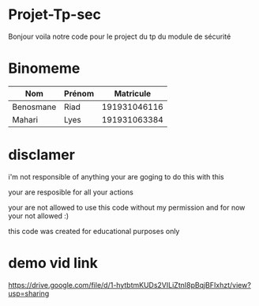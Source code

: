 # Projet-Tp-sec
Bonjour voila notre code pour le project du tp du module de sécurité 

# Binomeme

| Nom       	| Prénom 	| Matricule    	|
|-----------	|--------	|--------------	|
| Benosmane 	| Riad   	| 191931046116 	|
| Mahari    	| Lyes   	| 191931063384 	|

# disclamer

i'm not responsible of anything your are goging to do this with this

your are resposible for all your actions

your are not allowed to use this code without my permission and for now your not allowed :)

this code was created for educational purposes only

# demo vid link

https://drive.google.com/file/d/1-hytbtmKUDs2VILiZtnI8pBqjBFIxhzt/view?usp=sharing
